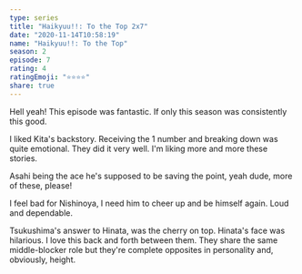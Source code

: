 ```yaml
---
type: series
title: "Haikyuu!!: To the Top 2x7"
date: "2020-11-14T10:58:19"
name: "Haikyuu!!: To the Top"
season: 2
episode: 7
rating: 4
ratingEmoji: "⭐️⭐️⭐️⭐️"
share: true
---
```


Hell yeah! This episode was fantastic. If only this season was consistently this good.

I liked Kita's backstory. Receiving the 1 number and breaking down was quite emotional. They did it very well. I'm liking more and more these stories.

Asahi being the ace he's supposed to be saving the point, yeah dude, more of these, please!

I feel bad for Nishinoya, I need him to cheer up and be himself again. Loud and dependable.

Tsukushima's answer to Hinata, was the cherry on top. Hinata's face was hilarious. I love this back and forth between them. They share the same middle-blocker role but they're complete opposites in personality and, obviously, height.
